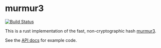 # murmur3
[![Build Status](https://travis-ci.org/stusmall/murmur3.svg?branch=master)](https://travis-ci.org/stusmall/murmur3)

This is a rust implementation of the fast, non-cryptographic hash [murmur3](https://en.wikipedia.org/wiki/MurmurHash).

See the [API docs](https://docs.rs/murmur3/) for example code.